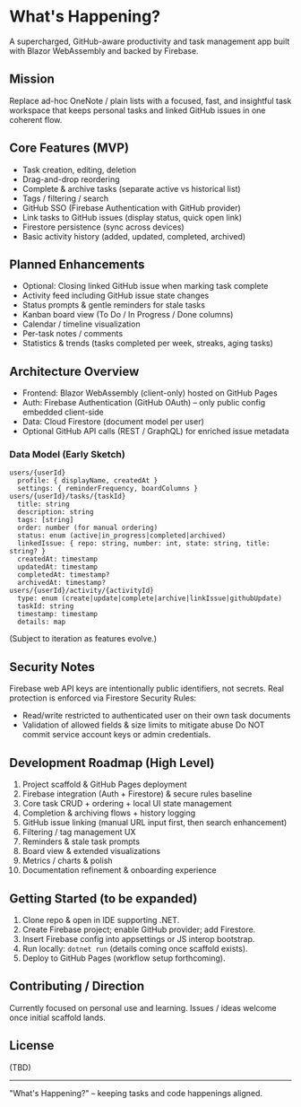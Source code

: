 # What's Happening?

A supercharged, GitHub-aware productivity and task management app built with Blazor WebAssembly and backed by Firebase.

## Mission
Replace ad-hoc OneNote / plain lists with a focused, fast, and insightful task workspace that keeps personal tasks and linked GitHub issues in one coherent flow.

## Core Features (MVP)
- Task creation, editing, deletion
- Drag-and-drop reordering
- Complete & archive tasks (separate active vs historical list)
- Tags / filtering / search
- GitHub SSO (Firebase Authentication with GitHub provider)
- Link tasks to GitHub issues (display status, quick open link)
- Firestore persistence (sync across devices)
- Basic activity history (added, updated, completed, archived)

## Planned Enhancements
- Optional: Closing linked GitHub issue when marking task complete
- Activity feed including GitHub issue state changes
- Status prompts & gentle reminders for stale tasks
- Kanban board view (To Do / In Progress / Done columns)
- Calendar / timeline visualization
- Per-task notes / comments
- Statistics & trends (tasks completed per week, streaks, aging tasks)

## Architecture Overview
- Frontend: Blazor WebAssembly (client-only) hosted on GitHub Pages
- Auth: Firebase Authentication (GitHub OAuth) – only public config embedded client-side
- Data: Cloud Firestore (document model per user)
- Optional GitHub API calls (REST / GraphQL) for enriched issue metadata

### Data Model (Early Sketch)
```
users/{userId}
  profile: { displayName, createdAt }
  settings: { reminderFrequency, boardColumns }
users/{userId}/tasks/{taskId}
  title: string
  description: string
  tags: [string]
  order: number (for manual ordering)
  status: enum (active|in_progress|completed|archived)
  linkedIssue: { repo: string, number: int, state: string, title: string? }
  createdAt: timestamp
  updatedAt: timestamp
  completedAt: timestamp?
  archivedAt: timestamp?
users/{userId}/activity/{activityId}
  type: enum (create|update|complete|archive|linkIssue|githubUpdate)
  taskId: string
  timestamp: timestamp
  details: map
```
(Subject to iteration as features evolve.)

## Security Notes
Firebase web API keys are intentionally public identifiers, not secrets. Real protection is enforced via Firestore Security Rules:
- Read/write restricted to authenticated user on their own task documents
- Validation of allowed fields & size limits to mitigate abuse
Do NOT commit service account keys or admin credentials.

## Development Roadmap (High Level)
1. Project scaffold & GitHub Pages deployment
2. Firebase integration (Auth + Firestore) & secure rules baseline
3. Core task CRUD + ordering + local UI state management
4. Completion & archiving flows + history logging
5. GitHub issue linking (manual URL input first, then search enhancement)
6. Filtering / tag management UX
7. Reminders & stale task prompts
8. Board view & extended visualizations
9. Metrics / charts & polish
10. Documentation refinement & onboarding experience

## Getting Started (to be expanded)
1. Clone repo & open in IDE supporting .NET.
2. Create Firebase project; enable GitHub provider; add Firestore.
3. Insert Firebase config into appsettings or JS interop bootstrap.
4. Run locally: `dotnet run` (details coming once scaffold exists).
5. Deploy to GitHub Pages (workflow setup forthcoming).

## Contributing / Direction
Currently focused on personal use and learning. Issues / ideas welcome once initial scaffold lands.

## License
(TBD)

---
"What's Happening?" – keeping tasks and code happenings aligned.